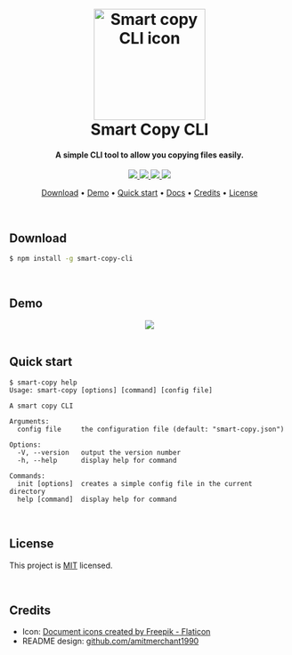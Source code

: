 <h1 align="center">
    <br>
    <a href="https://stevancorre.github.io/smart-copy-cli/">
        <img src="https://i.imgur.com/XDXPiDw.png" alt="Smart copy CLI icon" width="200">
    </a>
    <br>
    Smart Copy CLI
    <br>
</h1>

<h4 align="center">A simple CLI tool to allow you copying files easily.</h4>

<p align="center">
    <a href="https://nodejs.dev">
        <img src="https://img.shields.io/badge/Node.JS-68A063?style=for-the-badge&logo=node.js&logoColor=white">
    </a>
    <a href="https://www.typescriptlang.org">
        <img src="https://img.shields.io/badge/TypeScript-007acc?style=for-the-badge&logo=typescript&logoColor=white">
    </a>
    <a href="https://www.npmjs.com/package/smart-copy-cli">
        <img src="https://img.shields.io/badge/NPM-ff0000?style=for-the-badge&logo=npm&logoColor=white">
    </a>
    <a href="https://paypal.me/aiixu">
        <img src="https://img.shields.io/badge/Donate-00457C?style=for-the-badge&logo=paypal&logoColor=white">
    </a>
</p>

<p align="center">
    <a href="#download">Download</a> •
    <a href="#demo">Demo</a> •
    <a href="#quick-start">Quick start</a> •
    <a href="https://stevancorre.github.io/smart-copy-cli">Docs</a> •
    <a href="#credits">Credits</a> •
    <a href="#license">License</a>
</p>

<br>

## Download

```sh
$ npm install -g smart-copy-cli
```

<br>

## Demo

<div align="center">
    <img src="https://i.imgur.com/zXDXs41.gif">
</div>

<br>

## Quick start

```console
$ smart-copy help
Usage: smart-copy [options] [command] [config file]

A smart copy CLI

Arguments:
  config file     the configuration file (default: "smart-copy.json")

Options:
  -V, --version   output the version number
  -h, --help      display help for command

Commands:
  init [options]  creates a simple config file in the current directory
  help [command]  display help for command
```

<br>

## License

This project is <a href="https://opensource.org/licenses/MIT">MIT</a> licensed.

<br>

## Credits

- Icon: <a href="https://www.flaticon.com/free-icons/document" title="document icons">Document icons created by Freepik - Flaticon</a>
- README design: <a href="https://github.com/amitmerchant1990/electron-markdownify/blob/master/README.md">github.com/amitmerchant1990</a>